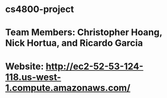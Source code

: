 # cs4800-project
# Team Members: Christopher Hoang, Nick Hortua, and Ricardo Garcia

# Website: http://ec2-52-53-124-118.us-west-1.compute.amazonaws.com/
